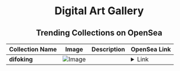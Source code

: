<div align="center">

# Digital Art Gallery

## Trending Collections on OpenSea

| Collection Name                       | Image                                                                                     | Description                       | OpenSea Link                                                                                          |
|---------------------------------------|-------------------------------------------------------------------------------------------|-----------------------------------|--------------------------------------------------------------------------------------------------------|
| **difoking** | ![Image](https://i.seadn.io/s/raw/files/29d872626e72c8bd470e43f80d9f8660.png?w=500&auto=format?w=200&auto=format) |  | <details><summary>Link</summary>[difoking](https://opensea.io/collection/difoking)</details> |

</div>